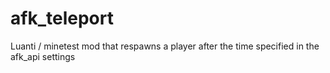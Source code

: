 # afk_teleport
Luanti / minetest mod that respawns a player after the time specified in the afk_api settings
